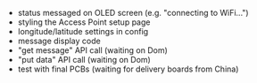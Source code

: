 - status messaged on OLED screen (e.g. "connecting to WiFi...")
- styling the Access Point setup page
- longitude/latitude settings in config
- message display code
- "get message" API call (waiting on Dom)
- "put data" API call (waiting on Dom)
- test with final PCBs (waiting for delivery boards from China)
